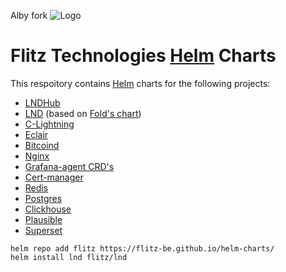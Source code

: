 Alby fork
![Logo](logo.png)
# Flitz Technologies [Helm](https://helm.sh) Charts

This respoitory contains [Helm](https://helm.sh) charts for the following projects:

* [LNDHub](charts/lndhub)
* [LND](charts/lnd) (based on [Fold's chart](https://github.com/fold-team/helm-charts/tree/master/charts/lnd))
* [C-Lightning](charts/c-lightning)
* [Eclair](charts/eclair)
* [Bitcoind](charts/bitcoind)
* [Nginx](charts/nginx-ingress)
* [Grafana-agent CRD's](charts/grafana-agent-resources)
* [Cert-manager](charts/cert-manager)
* [Redis](charts/redis)
* [Postgres](charts/postgresql)
* [Clickhouse](charts/clickhouse)
* [Plausible](charts/plausible-analytics)
* [Superset](charts/superset)


```
helm repo add flitz https://flitz-be.github.io/helm-charts/
helm install lnd flitz/lnd
```
